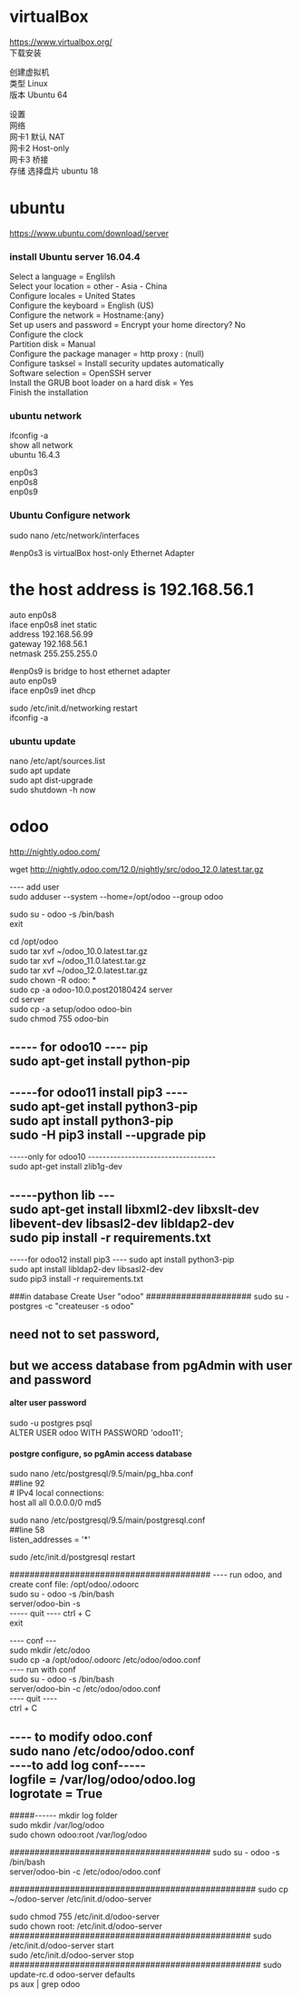 # virtualBox

https://www.virtualbox.org/  
下载安装  


创建虚拟机  
类型 Linux  
版本 Ubuntu 64  

设置  
网络  
网卡1 默认 NAT  
网卡2 Host-only  
网卡3 桥接  
存储 选择盘片 ubuntu 18  

# ubuntu  
https://www.ubuntu.com/download/server  

### install Ubuntu server 16.04.4
Select a language = Englilsh  
Select your location = other - Asia - China  
Configure locales = United States  
Configure the keyboard = English (US)  
Configure the network = Hostname:{any}  
Set up users and password = Encrypt your home directory? No  
Configure the clock  
Partition disk = Manual  
Configure the package manager = http proxy : (null)  
Configure tasksel = Install security updates automatically  
Software selection = OpenSSH server  
Install the GRUB boot loader on a hard disk = Yes  
Finish the installation  

### ubuntu network  
ifconfig -a  
show all network  
ubuntu 16.4.3  

enp0s3  
enp0s8  
enp0s9  

### Ubuntu Configure network  
sudo nano /etc/network/interfaces  
  
  #enp0s3 is virtualBox host-only Ethernet Adapter  
  # the host address is 192.168.56.1  
  auto enp0s8  
  iface enp0s8 inet static  
  address 192.168.56.99  
  gateway 192.168.56.1  
  netmask 255.255.255.0  

  #enp0s9 is bridge to host ethernet adapter  
  auto enp0s9  
  iface enp0s9 inet dhcp  

sudo /etc/init.d/networking restart  
ifconfig -a   


### ubuntu update  
nano /etc/apt/sources.list  
sudo apt update  
sudo apt dist-upgrade  
sudo shutdown -h now  



# odoo  

http://nightly.odoo.com/  

wget http://nightly.odoo.com/12.0/nightly/src/odoo_12.0.latest.tar.gz   

---- add user  
sudo adduser --system --home=/opt/odoo --group odoo  

sudo su - odoo -s /bin/bash  
exit  


cd /opt/odoo  
sudo tar xvf ~/odoo_10.0.latest.tar.gz  
sudo tar xvf ~/odoo_11.0.latest.tar.gz  
sudo tar xvf ~/odoo_12.0.latest.tar.gz  
sudo chown -R odoo: *  
sudo cp -a odoo-10.0.post20180424 server  
cd server  
sudo cp -a setup/odoo odoo-bin   
sudo chmod 755 odoo-bin   



-----  for odoo10 ---- pip  
sudo apt-get install python-pip  
---------------------------------

-----for odoo11 install pip3 ----  
sudo apt-get install python3-pip  
sudo apt install python3-pip  
sudo -H pip3 install --upgrade pip  
----------------------------------------

-----only for odoo10 -----------------------------------  
sudo apt-get install zlib1g-dev

-----python lib ---  
sudo apt-get install libxml2-dev libxslt-dev libevent-dev libsasl2-dev libldap2-dev  
sudo pip install -r requirements.txt  
-----------------------------------------------

-----for odoo12 install pip3 ----
sudo apt install python3-pip  
sudo apt install libldap2-dev libsasl2-dev  
sudo pip3 install -r requirements.txt  

###in database Create User "odoo" #####################
sudo su - postgres -c "createuser -s odoo"  
##  need not to set password,   
##  but we access database from pgAdmin with user and password  

#### alter user password  
sudo -u postgres psql  
ALTER USER odoo WITH PASSWORD 'odoo11';  
####  postgre configure, so  pgAmin  access database  
sudo nano /etc/postgresql/9.5/main/pg_hba.conf  
##line 92  
    # IPv4 local connections:  
    host all all 0.0.0.0/0  md5  

sudo nano /etc/postgresql/9.5/main/postgresql.conf  
##line 58  
    listen_addresses = '*'  

sudo /etc/init.d/postgresql restart  

########################################
---- run odoo, and create conf file:   /opt/odoo/.odoorc  
sudo su - odoo -s /bin/bash  
server/odoo-bin -s  
----- quit ----
ctrl + C  
exit  

---- conf ---  
sudo mkdir /etc/odoo  
sudo cp -a /opt/odoo/.odoorc /etc/odoo/odoo.conf  
---- run with conf  
sudo su - odoo -s /bin/bash  
server/odoo-bin -c /etc/odoo/odoo.conf  
---- quit ----  
ctrl + C  

---- to modify odoo.conf  
sudo nano  /etc/odoo/odoo.conf  
----to add log conf-----  
logfile = /var/log/odoo/odoo.log  
logrotate = True  
------  
#####------ mkdir  log folder  
sudo mkdir /var/log/odoo  
sudo chown odoo:root /var/log/odoo  

########################################
sudo su - odoo -s /bin/bash  
server/odoo-bin -c /etc/odoo/odoo.conf  

#################################################
sudo cp ~/odoo-server /etc/init.d/odoo-server  

sudo chmod 755  /etc/init.d/odoo-server  
sudo chown root:  /etc/init.d/odoo-server  
################################################
sudo /etc/init.d/odoo-server start  
sudo /etc/init.d/odoo-server stop  
##################################################
sudo update-rc.d odoo-server defaults  
ps aux | grep odoo  




